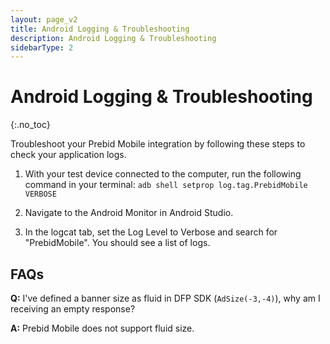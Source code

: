 ```yaml
---
layout: page_v2
title: Android Logging & Troubleshooting
description: Android Logging & Troubleshooting
sidebarType: 2
---
```




# Android Logging & Troubleshooting
{:.no_toc}

Troubleshoot your Prebid Mobile integration by following these steps to check your application logs.

1. With your test device connected to the computer, run the following command in your terminal:
```adb shell setprop log.tag.PrebidMobile VERBOSE```

2. Navigate to the Android Monitor in Android Studio.

3. In the logcat tab, set the Log Level to Verbose and search for "PrebidMobile". You should see a list of logs.

## FAQs

**Q:** I've defined a banner size as fluid in DFP SDK (`AdSize(-3,-4)`), why am I receiving an empty response?

**A:** Prebid Mobile does not support fluid size.



